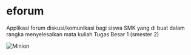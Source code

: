 # eforum
Applikasi forum diskusi/komunikasi bagi siswa SMK yang di buat dalam rangka menyelesaikan mata kuliah Tugas Besar 1 (smester 2)



![Minion](https://octodex.github.com/images/minion.png)